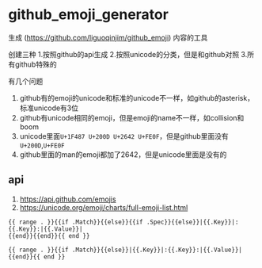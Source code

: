 # github_emoji_generator
生成 (https://github.com/liguoqinjim/github_emoji) 内容的工具

创建三种
1.按照github的api生成
2.按照unicode的分类，但是和github对照
3.所有github特殊的

有几个问题
1. github有的emoji的unicode和标准的unicode不一样，如github的asterisk，标准unicode有3位
2. github有unicode相同的emoji，但是emoji的name不一样，如collision和boom
3. unicode里面`U+1F487 U+200D U+2642 U+FE0F`，但是github里面没有`U+200D`,`U+FE0F`
4. github里面的man的emoji都加了2642，但是unicode里面是没有的

## api
1. https://api.github.com/emojis
2. https://unicode.org/emoji/charts/full-emoji-list.html


```
{{ range . }}{{if .Match}}{{else}}{{if .Spec}}{{else}}|{{.Key}}|:{{.Key}}:|{{.Value}}|
{{end}}{{end}}{{ end }}
```

```
{{ range . }}{{if .Match}}{{else}}|{{.Key}}|:{{.Key}}:|{{.Value}}|
{{end}}{{ end }}
```
